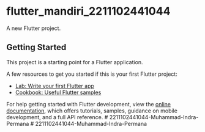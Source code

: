 # flutter_mandiri_2211102441044

A new Flutter project.

## Getting Started

This project is a starting point for a Flutter application.

A few resources to get you started if this is your first Flutter project:

- [Lab: Write your first Flutter app](https://docs.flutter.dev/get-started/codelab)
- [Cookbook: Useful Flutter samples](https://docs.flutter.dev/cookbook)

For help getting started with Flutter development, view the
[online documentation](https://docs.flutter.dev/), which offers tutorials,
samples, guidance on mobile development, and a full API reference.
#   2 2 1 1 1 0 2 4 4 1 0 4 4 - M u h a m m a d - I n d r a - P e r m a n a  
 #   2 2 1 1 1 0 2 4 4 1 0 4 4 - M u h a m m a d - I n d r a - P e r m a n a  
 